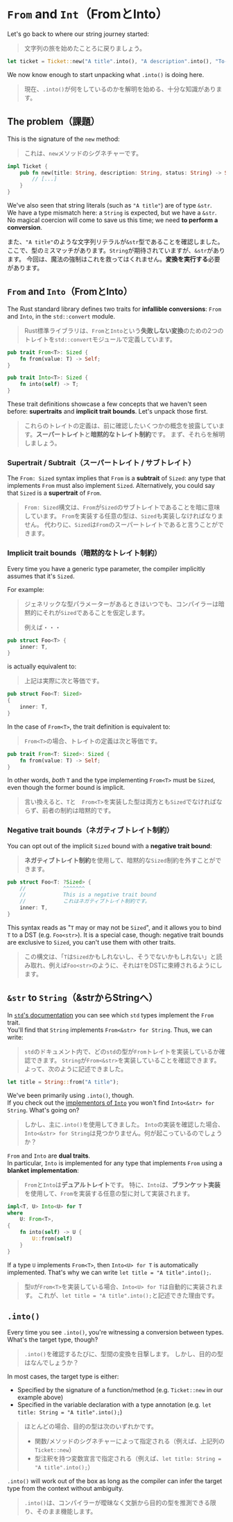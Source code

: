 # `From` and `Int`（FromとInto）

Let's go back to where our string journey started:

> 文字列の旅を始めたことろに戻りましょう。

```rust
let ticket = Ticket::new("A title".into(), "A description".into(), "To-Do".into());
```

We now know enough to start unpacking what `.into()` is doing here.

> 現在、`.into()`が何をしているのかを解明を始める、十分な知識があります。

## The problem（課題）

This is the signature of the `new` method:

> これは、`new`メソッドのシグネチャーです。

```rust
impl Ticket {
    pub fn new(title: String, description: String, status: String) -> Self {
        // [...]
    }
}
```

We've also seen that string literals (such as `"A title"`) are of type `&str`.\
We have a type mismatch here: a `String` is expected, but we have a `&str`.
No magical coercion will come to save us this time; we need **to perform a conversion**.

また、`"A title"`のような文字列リテラルが`&str`型であることを確認しました。
ここで、型のミスマッチがあります。`String`が期待されていますが、`&str`があります。
今回は、魔法の強制はこれを救ってはくれません。**変換を実行する**必要があります。

## `From` and `Into`（FromとInto）

The Rust standard library defines two traits for **infallible conversions**: `From` and `Into`,
in the `std::convert` module.

> Rust標準ライブラリは、`From`と`Into`という**失敗しない変換**のための2つのトレイトを`std::convert`モジュールで定義しています。

```rust
pub trait From<T>: Sized {
    fn from(value: T) -> Self;
}

pub trait Into<T>: Sized {
    fn into(self) -> T;
}
```

These trait definitions showcase a few concepts that we haven't seen before: **supertraits** and **implicit trait bounds**.
Let's unpack those first.

> これらのトレイトの定義は、前に確認したいくつかの概念を披露しています。**スーパートレイト**と**暗黙的なトレイト制約**です。
> まず、それらを解明しましょう。

### Supertrait / Subtrait（スーパートレイト / サブトレイト）

The `From: Sized` syntax implies that `From` is a **subtrait** of `Sized`: any type that
implements `From` must also implement `Sized`.
Alternatively, you could say that `Sized` is a **supertrait** of `From`.

> `From: Sized`構文は、`From`が`Sized`のサブトレイトであることを暗に意味しています。
> `From`を実装する任意の型は、`Sized`も実装しなければなりません。
> 代わりに、`Sized`は`From`のスーパートレイトであると言うことができます。

### Implicit trait bounds（暗黙的なトレイト制約）

Every time you have a generic type parameter, the compiler implicitly assumes that it's `Sized`.

For example:

> ジェネリックな型パラメーターがあるときはいつでも、コンパイラーは暗黙的にそれが`Sized`であることを仮定します。
>
> 例えば・・・

```rust
pub struct Foo<T> {
    inner: T,
}
```

is actually equivalent to:

> 上記は実際に次と等価です。

```rust
pub struct Foo<T: Sized>
{
    inner: T,
}
```

In the case of `From<T>`, the trait definition is equivalent to:

> `From<T>`の場合、トレイトの定義は次と等価です。

```rust
pub trait From<T: Sized>: Sized {
    fn from(value: T) -> Self;
}
```

In other words, _both_ `T` and the type implementing `From<T>` must be `Sized`, even
though the former bound is implicit.

> 言い換えると、`T`と　`From<T>`を実装した型は両方とも`Sized`でなければならず、前者の制約は暗黙的です。

### Negative trait bounds（ネガティブトレイト制約）

You can opt out of the implicit `Sized` bound with a **negative trait bound**:

> **ネガティブトレイト制約**を使用して、暗黙的な`Sized`制約を外すことができます。

```rust
pub struct Foo<T: ?Sized> {
    //            ^^^^^^^
    //            This is a negative trait bound
    //            これはネガティブトレイト制約です。
    inner: T,
}
```

This syntax reads as "`T` may or may not be `Sized`", and it allows you to
bind `T` to a DST (e.g. `Foo<str>`). It is a special case, though: negative trait bounds are exclusive to `Sized`,
you can't use them with other traits.

> この構文は、「`T`は`Sized`かもしれないし、そうでないかもしれない」と読み取れ、例えば`Foo<str>`のように、それは`T`をDSTに束縛されるようにします。

## `&str` to `String`（&strからStringへ）

In [`std`'s documentation](https://doc.rust-lang.org/std/convert/trait.From.html#implementors)
you can see which `std` types implement the `From` trait.\
You'll find that `String` implements `From<&str> for String`. Thus, we can write:

> `std`のドキュメント内で、どの`std`の型が`From`トレイトを実装しているか確認できます。
> `String`が`From<&str>`を実装していることを確認できます。よって、次のように記述できました。

```rust
let title = String::from("A title");
```

We've been primarily using `.into()`, though.\
If you check out the [implementors of `Into`](https://doc.rust-lang.org/std/convert/trait.Into.html#implementors)
you won't find `Into<&str> for String`. What's going on?

> しかし、主に`.into()`を使用してきました。
> `Into`の実装を確認した場合、`Into<&str> for String`は見つかりません。何が起こっているのでしょうか？

`From` and `Into` are **dual traits**.\
In particular, `Into` is implemented for any type that implements `From` using a **blanket implementation**:

> `From`と`Into`は**デュアルトレイト**です。
> 特に、`Into`は、**ブランケット実装**を使用して、`From`を実装する任意の型に対して実装されます。

```rust
impl<T, U> Into<U> for T
where
    U: From<T>,
{
    fn into(self) -> U {
        U::from(self)
    }
}
```

If a type `U` implements `From<T>`, then `Into<U> for T` is automatically implemented. That's why
we can write `let title = "A title".into();`.

> 型`U`が`From<T>`を実装している場合、`Into<U> for T`は自動的に実装されます。
> これが、`let title = "A title".into();`と記述できた理由です。

## `.into()`

Every time you see `.into()`, you're witnessing a conversion between types.\
What's the target type, though?

> `.into()`を確認するたびに、型間の変換を目撃します。
> しかし、目的の型はなんでしょうか？

In most cases, the target type is either:

- Specified by the signature of a function/method (e.g. `Ticket::new` in our example above)
- Specified in the variable declaration with a type annotation (e.g. `let title: String = "A title".into();`)

> ほとんどの場合、目的の型は次のいずれかです。
>
> - 関数/メソッドのシグネチャーによって指定される（例えば、上記列の`Ticket::new`）
> - 型注釈を持つ変数宣言で指定される（例えば、`let title: String = "A title".into();`）

`.into()` will work out of the box as long as the compiler can infer the target type from the context without ambiguity.

> `.into()`は、コンパイラーが曖昧なく文脈から目的の型を推測できる限り、そのまま機能します。
